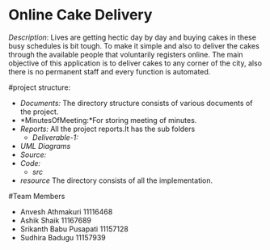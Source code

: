 # Online Cake Delivery

*Description*: Lives are getting hectic day by day and buying cakes in these busy schedules is bit tough. To make it simple and also to deliver the cakes through the available people that voluntarily registers online. The main objective of this application is to deliver cakes to any corner of the city, also there is no permanent staff and every function is automated.

#project structure:
- *Documents:*
The directory structure  consists of various documents of the project.
 - *MinutesOfMeeting:*For storing meeting of minutes.
 - *Reports:* All the project reports.It has the sub folders
    -   *Deliverable-1:* 
  - *UML Diagrams* 
 - *Source:*
  - *Code:*
    -  *src*
  - *resource*
The directory consists of all the implementation.

#Team Members
- Anvesh Athmakuri   		11116468
- Ashik Shaik              		11167689
- Srikanth Babu Pusapati 	11157128
- Sudhira Badugu           	11157939
